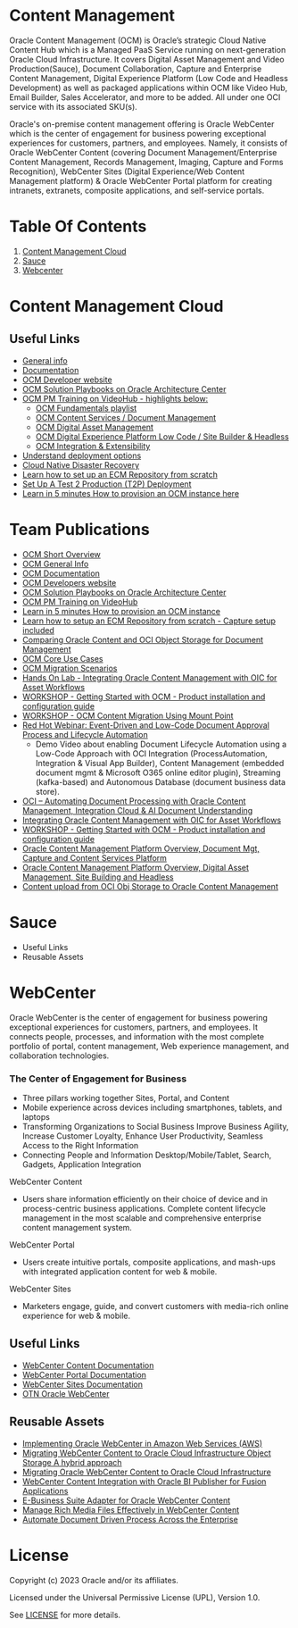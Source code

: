 # Content Management


Oracle Content Management (OCM) is Oracle’s strategic Cloud Native Content Hub which is a Managed PaaS Service running on next-generation Oracle Cloud Infrastructure. It covers Digital Asset Management and Video Production(Sauce), Document Collaboration, Capture and Enterprise Content Management, Digital Experience Platform (Low Code and Headless Development) as well as packaged applications within OCM like Video Hub, Email Builder, Sales Accelerator, and more to be added. All under one OCI service with its associated SKU(s).

Oracle's on-premise content management offering is Oracle WebCenter which is the center of engagement for business powering exceptional experiences for customers, partners, and employees. Namely, it consists of Oracle WebCenter Content (covering Document Management/Enterprise Content Management, Records Management, Imaging, Capture and Forms Recognition), WebCenter Sites (Digital Experience/Web Content Management platform) & Oracle WebCenter Portal platform for creating intranets, extranets, composite applications, and self-service portals.


# Table Of Contents

1. [Content Management Cloud](#content-management-cloud)
2. [Sauce](sauce)
3. [Webcenter](#webcenter)

# Content Management Cloud

## Useful Links

- [General info](http://oracle.com/content-management/)
- [Documentation](https://docs.oracle.com/en/cloud/paas/content-cloud/index.html/)
- [OCM Developer website](https://developer.oracle.com/technologies/content-management.html/)
- [OCM Solution Playbooks on Oracle Architecture Center](https://docs.oracle.com/solutions/?q=&cType=reference-architectures%2Csolution-playbook%2Cbuilt-deployed&product=Content%20Management&sort=date-desc&lang=en/)
- [OCM PM Training on VideoHub - highlights below:](https://videohub.oracle.com/channel/Oracle%2BContent%2BManagement%2B%2528OCM%2529%2BTraining/167233142)
    - [OCM Fundamentals playlist](https://videohub.oracle.com/playlist/dedicated/167233142/1_qfyi6b02/)
    - [OCM Content Services / Document Management](https://videohub.oracle.com/playlist/dedicated/167233142/1_7up05717/)
    - [OCM Digital Asset Management](https://videohub.oracle.com/playlist/dedicated/167233142/1_kf36lrld/)
    - [OCM Digital Experience Platform Low Code / Site Builder & Headless](https://videohub.oracle.com/playlist/dedicated/167233142/1_bgzwwzgp)
    - [OCM Integration & Extensibility](https://videohub.oracle.com/playlist/dedicated/167233142/1_029312og/)
- [Understand deployment options](https://docs.oracle.com/en/cloud/paas/content-cloud/administer/understand-your-deployment-architecture-options.html#GUID-5A4B5098-5E15-448F-91D6-FE05F4ED15DA)
- [Cloud Native Disaster Recovery](https://docs.oracle.com/en/cloud/paas/content-cloud/administer/understand-your-deployment-architecture-options.html#GUID-84E5932D-9EBC-46F9-A243-5FA45BCA8579)
- [Learn how to set up an ECM Repository from scratch](https://docs.oracle.com/en/cloud/paas/content-cloud/content-capture-engineering/index.html#introduction)
- [Set Up A Test 2 Production (T2P) Deployment](https://docs.oracle.com/en/cloud/paas/content-cloud/administer/set-test-production-t2p-deployment.html#GUID-35087199-8AEC-403A-934B-6D85E771B330)
- [Learn in 5 minutes How to provision an OCM instance here](https://www.youtube.com/watch?v=v46zEhUYEQs/)


# Team Publications

- [OCM Short Overview ](ocm-files/ocm-overview/OCM_OVERVIEW_OCT222.pdf)
- [OCM General Info](https://www.oracle.com/content-management/)
- [OCM Documentation](https://docs.oracle.com/en/cloud/paas/content-cloud/index.html)
- [OCM Developers website](https://developer.oracle.com/technologies/content-management.html)
- [OCM Solution Playbooks on Oracle Architecture Center](https://docs.oracle.com/solutions/?q=&cType=reference-architectures%2Csolution-playbook%2Cbuilt-deployed&product=Content%20Management&sort=date-desc&lang=en)
- [OCM PM Training on VideoHub](https://videohub.oracle.com/channel/Oracle%2BContent%2BManagement%2B%2528OCM%2529%2BTraining/167233142)
- [Learn in 5 minutes How to provision an OCM instance](https://www.youtube.com/watch?v=v46zEhUYEQs)
- [Learn how to setup an ECM Repository from scratch - Capture setup included](https://docs.oracle.com/en/cloud/paas/content-cloud/content-capture-engineering/index.html#introduction)
- [Comparing Oracle Content and OCI Object Storage for Document Management](https://blogs.oracle.com/content-management/post/comparing-oracle-content-and-oci-object-storage-for-document-management)
- [OCM Core Use Cases](https://blogs.oracle.com/content-management/post/comparing-oracle-content-and-oci-object-storage-for-document-management)
- [OCM Migration Scenarios](ocm-files/ocm-migration-scenarios/OCM_Identifyig_migration_scenarios.pdf)
- [Hands On Lab - Integrating Oracle Content Management with OIC for Asset Workflows](ocm-files/oic-and-ocm-lab/LAB_Setup_OIC_with_OCM_2023.pdf)
- [WORKSHOP - Getting Started with OCM - Product installation and configuration guide](ocm-files/ocm-getting-started/OCM_Getting_Started_Workshop_2023.pdf)
- [WORKSHOP - OCM Content Migration Using Mount Point ](ocm-files/ocm-migration-using-object-storage/OCM_Content_Migration_Using_Mount_Point.pdf)
- [Red Hot Webinar: Event-Driven and Low-Code Document Approval Process and Lifecycle Automation](https://youtu.be/kQuF2XOYKOc)
    - Demo Video about enabling Document Lifecycle Automation using a Low-Code Approach with OCI Integration (ProcessAutomation, Integration & Visual App Builder), Content Management (embedded document mgmt & Microsoft O365 online editor plugin), Streaming (kafka-based) and Autonomous Database (document business data store).
- [OCI – Automating Document Processing with Oracle Content Management, Integration Cloud & AI Document Understanding](https://community.oracle.com/customerconnect/events/604868-oci-automating-document-processing-with-oracle-content-management-integration-cloud-ai-document-understanding)
- [Integrating Oracle Content Management with OIC for Asset Workflows](ocm-files/ocm-oic-asset-workflow/integrating_ocm_with_oic_for_asset_workflows.pdf)
- [WORKSHOP - Getting Started with OCM - Product installation and configuration guide](ocm-files/ocm-getting-started/ocm_getting_started_workshop_2023.pdf)
- [Oracle Content Management Platform Overview, Document Mgt, Capture and Content Services Platform](ocm-files/ocm-solutions-overview/ocm_solution_overview_DM_ECM_CSP_CAPTURE.pdf)
- [Oracle Content Management Platform Overview, Digital Asset Management, Site Building and Headless](ocm-files/ocm-solutions-overview-dam/ocm_overview_DAM_VP_WCM.pdf)
- [Content upload from OCI Obj Storage to Oracle Content Management](https://oradocs.oracle.com/documents/folder/FFE0713DBE32F4AF6A0C6BAFEDD551FEC60DED66A099/_Content_Management)


# Sauce

- Useful Links
- Reusable Assets

# WebCenter

Oracle WebCenter is the center of engagement for business powering exceptional experiences for customers, partners, and employees. It connects people, processes, and information with the most complete portfolio of portal, content management, Web experience management, and collaboration technologies.

### The Center of Engagement for Business

- Three pillars working together Sites, Portal, and Content
- Mobile experience across devices including smartphones, tablets, and laptops
- Transforming Organizations to Social Business Improve Business Agility, Increase Customer Loyalty, Enhance User Productivity, Seamless Access to the Right Information
- Connecting People and Information Desktop/Mobile/Tablet, Search, Gadgets, Application Integration

WebCenter Content

- Users share information efficiently on their choice of device and in process-centric business applications. Complete content lifecycle management in the most scalable and comprehensive enterprise content management system.

WebCenter Portal

- Users create intuitive portals, composite applications, and mash-ups with integrated application content for web & mobile.

WebCenter Sites

- Marketers engage, guide, and convert customers with media-rich online experience for web & mobile.

## Useful Links

- [WebCenter Content Documentation](https://docs.oracle.com/en/middleware/webcenter/content/12.2.1.4/index.html)
- [WebCenter Portal Documentation](https://docs.oracle.com/en/middleware/webcenter/portal/12.2.1.4/)
- [WebCenter Sites Documentation](https://docs.oracle.com/en/middleware/webcenter/sites/12.2.1.4/)
- [OTN Oracle WebCenter](https://www.oracle.com/middleware/technologies/webcenter.html)

## Reusable Assets

- [Implementing Oracle WebCenter in Amazon Web Services (AWS)](https://blogs.perficient.com/2014/09/25/implementing-oracle-webcenter-in-amazon-web-services-aws/)
- [Migrating WebCenter Content to Oracle Cloud Infrastructure Object Storage A hybrid approach ](ocm-files/webcenter-to-oci-migration/WebCenter_Content_Migration_to_OCI.pdf)
- [Migrating Oracle WebCenter Content to Oracle Cloud Infrastructure](https://docs.oracle.com/en/middleware/webcenter/content/12.2.1.4/webcenter-content-cloud-infrastructure/index.html#Oracle%C2%AE-Fusion-Middleware)
- [WebCenter Content Integration with Oracle BI Publisher for Fusion Applications ](ocm-files/webcenter-bi-publisher/wcc-in-bip.pdf)
- [E-Business Suite Adapter for Oracle WebCenter Content ](ocm-files/webcenter-ebs-adapter/wc-ebs-adapter.pdf)
- [Manage Rich Media Files Effectively in WebCenter Content ](ocm-files/webcenter-dam/wcc_dam.pdf)
- [Automate Document Driven Process Across the Enterprise ](ocm-files/webcenter-imaging/wcc_imaging.pdf)

# License

Copyright (c) 2023 Oracle and/or its affiliates.

Licensed under the Universal Permissive License (UPL), Version 1.0.

See [LICENSE](https://github.com/oracle-devrel/technology-engineering/blob/main/LICENSE) for more details.
